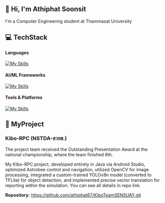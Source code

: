 ## 👋 Hi, I'm Athiphat Soonsit

I'm a Computer Engineering student at Thammasat University

## 💻 TechStack
#### Languages
[![My Skills](https://skillicons.dev/icons?i=python,java)](https://skillicons.dev)


#### AI/ML Frameworks
[![My Skills](https://skillicons.dev/icons?i=opencv,pytorch)](https://skillicons.dev)


#### Tools & Platforms
[![My Skills](https://skillicons.dev/icons?i=vscode,androidstudio,gcp,github)](https://skillicons.dev)


## 🚀 MyProject
### Kibo-RPC (NSTDA-สวทช.)


The project team received the Outstanding Presentation Award at the national championship, where the team finished 6th.


My Kibo-RPC project, developed entirely in Java via Android Studio, optimized Astrobee control and navigation, utilized OpenCV for image processing, integrated a custom-trained YOLOv8n model (converted to TFLite) for object detection, and implemented precise vector translation for reporting within the simulation. You can see all details in repo link.

**Repository:** https://github.com/athiphat67/KiboTeamSENSUAY.git
